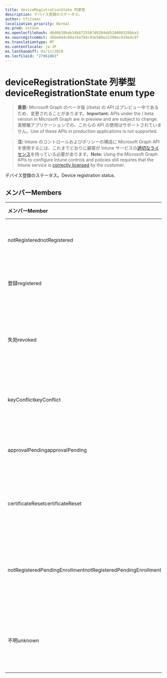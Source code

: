 ```yaml
---
title: deviceRegistrationState 列挙型
description: デバイス登録のステータス。
author: tfitzmac
localization_priority: Normal
ms.prod: intune
ms.openlocfilehash: d6d6b38beb34b8725587d9284dd524008320bba3
ms.sourcegitcommit: 36be044c89a19af84c93e586e22200ec919e4c9f
ms.translationtype: MT
ms.contentlocale: ja-JP
ms.lasthandoff: 01/12/2019
ms.locfileid: "27961863"
---
```

# <a name="deviceregistrationstate-enum-type"></a><span data-ttu-id="378e4-103">deviceRegistrationState 列挙型</span><span class="sxs-lookup"><span data-stu-id="378e4-103">deviceRegistrationState enum type</span></span>

> <span data-ttu-id="378e4-104">**重要:** Microsoft Graph のベータ版 (/beta) の API はプレビュー中であるため、変更されることがあります。</span><span class="sxs-lookup"><span data-stu-id="378e4-104">**Important:** APIs under the / beta version in Microsoft Graph are in preview and are subject to change.</span></span> <span data-ttu-id="378e4-105">実稼働アプリケーションでの、これらの API の使用はサポートされていません。</span><span class="sxs-lookup"><span data-stu-id="378e4-105">Use of these APIs in production applications is not supported.</span></span>

> <span data-ttu-id="378e4-106">**注:** Intune のコントロールおよびポリシーの構成に Microsoft Graph API を使用するには、これまでどおりに顧客が Intune サービスの[適切なライセンス](https://go.microsoft.com/fwlink/?linkid=839381)を持っている必要があります。</span><span class="sxs-lookup"><span data-stu-id="378e4-106">**Note:** Using the Microsoft Graph APIs to configure Intune controls and policies still requires that the Intune service is [correctly licensed](https://go.microsoft.com/fwlink/?linkid=839381) by the customer.</span></span>

<span data-ttu-id="378e4-107">デバイス登録のステータス。</span><span class="sxs-lookup"><span data-stu-id="378e4-107">Device registration status.</span></span>
## <a name="members"></a><span data-ttu-id="378e4-108">メンバー</span><span class="sxs-lookup"><span data-stu-id="378e4-108">Members</span></span>
|<span data-ttu-id="378e4-109">メンバー</span><span class="sxs-lookup"><span data-stu-id="378e4-109">Member</span></span>|<span data-ttu-id="378e4-110">値</span><span class="sxs-lookup"><span data-stu-id="378e4-110">Value</span></span>|<span data-ttu-id="378e4-111">説明</span><span class="sxs-lookup"><span data-stu-id="378e4-111">Description</span></span>|
|:---|:---|:---|
|<span data-ttu-id="378e4-112">notRegistered</span><span class="sxs-lookup"><span data-stu-id="378e4-112">notRegistered</span></span>|<span data-ttu-id="378e4-113">0</span><span class="sxs-lookup"><span data-stu-id="378e4-113">0</span></span>|<span data-ttu-id="378e4-114">デバイスは登録されていません。</span><span class="sxs-lookup"><span data-stu-id="378e4-114">The device is not registered.</span></span>|
|<span data-ttu-id="378e4-115">登録</span><span class="sxs-lookup"><span data-stu-id="378e4-115">registered</span></span>|<span data-ttu-id="378e4-116">2</span><span class="sxs-lookup"><span data-stu-id="378e4-116">2</span></span>|<span data-ttu-id="378e4-117">デバイスが登録されています。</span><span class="sxs-lookup"><span data-stu-id="378e4-117">The device is registered.</span></span>|
|<span data-ttu-id="378e4-118">失効</span><span class="sxs-lookup"><span data-stu-id="378e4-118">revoked</span></span>|<span data-ttu-id="378e4-119">3</span><span class="sxs-lookup"><span data-stu-id="378e4-119">3</span></span>|<span data-ttu-id="378e4-120">デバイスがブロックされている、消去した廃止します。</span><span class="sxs-lookup"><span data-stu-id="378e4-120">The device has been blocked, wiped or retired.</span></span>|
|<span data-ttu-id="378e4-121">keyConflict</span><span class="sxs-lookup"><span data-stu-id="378e4-121">keyConflict</span></span>|<span data-ttu-id="378e4-122">4</span><span class="sxs-lookup"><span data-stu-id="378e4-122">4</span></span>|<span data-ttu-id="378e4-123">デバイスには、キーの競合があります。</span><span class="sxs-lookup"><span data-stu-id="378e4-123">The device has a key conflict.</span></span>|
|<span data-ttu-id="378e4-124">approvalPending</span><span class="sxs-lookup"><span data-stu-id="378e4-124">approvalPending</span></span>|<span data-ttu-id="378e4-125">5</span><span class="sxs-lookup"><span data-stu-id="378e4-125">5</span></span>|<span data-ttu-id="378e4-126">デバイスは、承認が保留中です。</span><span class="sxs-lookup"><span data-stu-id="378e4-126">The device is pending approval.</span></span>|
|<span data-ttu-id="378e4-127">certificateReset</span><span class="sxs-lookup"><span data-stu-id="378e4-127">certificateReset</span></span>|<span data-ttu-id="378e4-128">6</span><span class="sxs-lookup"><span data-stu-id="378e4-128">6</span></span>|<span data-ttu-id="378e4-129">デバイスの証明書をリセットするとします。</span><span class="sxs-lookup"><span data-stu-id="378e4-129">The device certificate has been reset.</span></span>|
|<span data-ttu-id="378e4-130">notRegisteredPendingEnrollment</span><span class="sxs-lookup"><span data-stu-id="378e4-130">notRegisteredPendingEnrollment</span></span>|<span data-ttu-id="378e4-131">7</span><span class="sxs-lookup"><span data-stu-id="378e4-131">7</span></span>|<span data-ttu-id="378e4-132">デバイスが登録されていないと登録を保留中です。</span><span class="sxs-lookup"><span data-stu-id="378e4-132">The device is not registered and pending enrollment.</span></span>|
|<span data-ttu-id="378e4-133">不明</span><span class="sxs-lookup"><span data-stu-id="378e4-133">unknown</span></span>|<span data-ttu-id="378e4-134">8</span><span class="sxs-lookup"><span data-stu-id="378e4-134">8</span></span>|<span data-ttu-id="378e4-135">デバイス ライセンス登録のステータスは不明です。</span><span class="sxs-lookup"><span data-stu-id="378e4-135">The device registration status is unknown.</span></span>|





